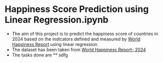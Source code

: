 # Happiness Score Prediction using Linear Regression.ipynb
* The aim of this project is to predict the happiness score of countries in 2024 based on the indicators defined and measured by [World Happiness Report](https://worldhappiness.report/) using linear regression. 
* The dataset has been taken from [World Happiness Report- 2024](https://www.kaggle.com/datasets/jainaru/world-happiness-report-2024-yearly-updated?select=World-happiness-report-updated_2024.cs) 
* The tasks done are
  ** sdfg
